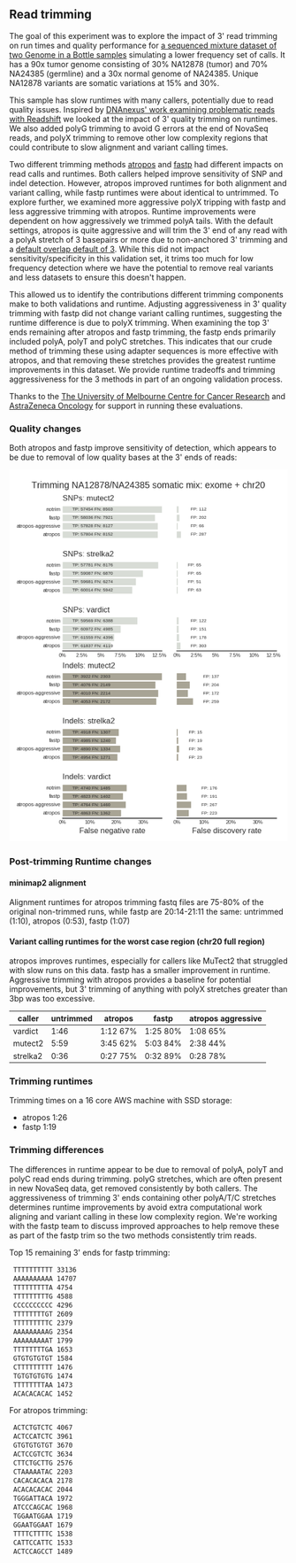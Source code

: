 ## Read trimming

The goal of this experiment was to explore the impact of 3' read trimming on run
times and quality performance for [a sequenced mixture dataset of two Genome in a Bottle
samples](ftp://ftp-trace.ncbi.nlm.nih.gov/giab/ftp/use_cases/mixtures/UMCUTRECHT_NA12878_NA24385_mixture_10052016/)
simulating a lower frequency set of calls. It has a 90x tumor genome consisting
of 30% NA12878 (tumor) and 70% NA24385 (germline) and a 30x normal genome of
NA24385. Unique NA12878 variants are somatic variations at 15% and 30%.

This sample has slow runtimes with many callers, potentially due to read quality
issues. Inspired by [DNAnexus' work examining problematic reads with Readshift](https://blog.dnanexus.com/2018-01-16-evaluating-the-performance-of-ngs-pipelines-on-noisy-wgs-data/)
we looked at the impact of 3' quality trimming on runtimes. We also added polyG
trimming to avoid G errors at the end of NovaSeq reads, and polyX trimming to
remove other low complexity regions that could contribute to slow alignment and
variant calling times.

Two different trimming methods [atropos](https://github.com/jdidion/atropos)
and [fastp](https://github.com/OpenGene/fastp) had different impacts on read
calls and runtimes. Both callers helped improve sensitivity of SNP and indel
detection.  However, atropos improved runtimes for both alignment and variant
calling, while fastp runtimes were about identical to untrimmed. To explore
further, we examined more aggressive polyX tripping with fastp and less
aggressive trimming with atropos. Runtime improvements were dependent on how
aggressively we trimmed polyA tails. With the default settings, atropos is 
quite aggressive and will trim the 3' end of any read with a polyA stretch of
3 basepairs or more due to non-anchored 3' trimming and a
[default overlap default of 3](https://atropos.readthedocs.io/en/latest/guide.html#reducing-random-matches).
While this did not impact sensitivity/specificity in this validation set, it
trims too much for low frequency detection where we have the potential to remove
real variants and less datasets to ensure this doesn't happen.

This allowed us to identify the contributions different trimming components make
to both validations and runtime. Adjusting aggressiveness in 3'
quality trimming with fastp did not change variant calling runtimes, suggesting
the runtime difference is due to polyX trimming. When examining the top 3' ends
remaining after atropos and fastp trimming, the fastp ends primarily included
polyA, polyT and polyC stretches. This indicates that our crude method of
trimming these using adapter sequences is more effective with atropos, and that
removing these stretches provides the greatest runtime improvements in this
dataset. We provide runtime tradeoffs and trimming aggressiveness for the 3
methods in part of an ongoing validation process.

Thanks to the [The University of Melbourne Centre for Cancer Research](
http://mdhs.unimelb.edu.au/our-organisation/institutes-centres-departments/the-university-of-melbourne-centre-for-cancer-research) and [AstraZeneca Oncology](https://www.astrazeneca.com/our-focus-areas/oncology.html) 
for support in running these evaluations.

### Quality changes

Both atropos and fastp improve sensitivity of detection, which appears to be due
to removal of low quality bases at the 3' ends of reads:

![giab-mix-trim](giab-mix/grading-summary-gm1-trim.png)

### Post-trimming Runtime changes

#### minimap2 alignment

Alignment runtimes for atropos trimming fastq files
are 75-80% of the original non-trimmed runs, while fastp are
20:14-21:11
the same: untrimmed (1:10), atropos (0:53), fastp (1:07)

#### Variant calling runtimes for the worst case region (chr20 full region)

atropos improves runtimes, especially for callers like MuTect2 that struggled
with slow runs on this data. fastp has a smaller improvement in runtime.
Aggressive trimming with atropos provides a baseline for potential improvements,
but 3' trimming of anything with polyX stretches greater than 3bp was too
excessive.

caller   | untrimmed | atropos | fastp | atropos aggressive |
--- | --- | --- | --- | --- |
vardict  |  1:46 |  1:12 67% |  1:25 80% |  1:08 65% |
mutect2  |  5:59 |  3:45 62% |  5:03 84% |  2:38 44% |
strelka2 |  0:36 |  0:27 75% |  0:32 89% |  0:28 78% |

### Trimming runtimes

Trimming times on a 16 core AWS machine with SSD storage:

- atropos 1:26
- fastp 1:19

### Trimming differences

The differences in runtime appear to be due to removal of polyA, polyT and polyC
read ends during trimming. polyG stretches, which are often present in new
NovaSeq data, get removed consistently by both callers. The aggressiveness of
trimming 3' ends containing other polyA/T/C stretches determines runtime
improvements by avoid extra computational work aligning and variant calling in
these low complexity region. We're working with the fastp team to discuss 
improved approaches to help remove these as part of the fastp trim so the two
methods consistently trim reads.

Top 15 remaining 3' ends for fastp trimming:

     TTTTTTTTTT 33136
     AAAAAAAAAA 14707
     TTTTTTTTTA 4754
     TTTTTTTTTG 4588
     CCCCCCCCCC 4296
     TTTTTTTTGT 2609
     TTTTTTTTTC 2379
     AAAAAAAAAG 2354
     AAAAAAAAAT 1799
     TTTTTTTTGA 1653
     GTGTGTGTGT 1584
     CTTTTTTTTT 1476
     TGTGTGTGTG 1474
     TTTTTTTTAA 1473
     ACACACACAC 1452

For atropos trimming:

     ACTCTGTCTC 4067
     ACTCCATCTC 3961
     GTGTGTGTGT 3670
     ACTCCGTCTC 3634
     CTTCTGCTTG 2576
     CTAAAAATAC 2203
     CACACACACA 2178
     ACACACACAC 2044
     TGGGATTACA 1972
     ATCCCAGCAC 1968
     TGGAATGGAA 1719
     GGAATGGAAT 1679
     TTTTCTTTTC 1538
     CATTCCATTC 1533
     ACTCCAGCCT 1489
